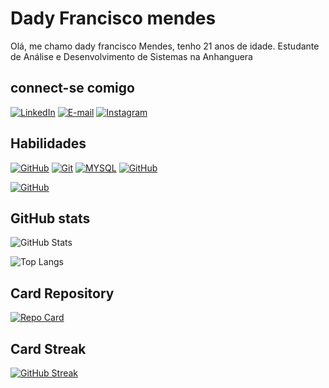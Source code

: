 # Dady Francisco mendes
Olá, me chamo dady francisco Mendes, tenho 21 anos de idade. Estudante de Análise e Desenvolvimento de Sistemas na Anhanguera

## connect-se comigo
[![LinkedIn](https://img.shields.io/badge/-LinkedIn-%230077B5?style=for-the-badge&logo=linkedin&logoColor=white)]() 
[![E-mail](https://img.shields.io/badge/-Email-000?style=for-the-badge&logo=microsoft-outlook&logoColor=E94D5F)]()
[![Instagram](https://img.shields.io/badge/Instagram-%23E4405F.svg?style=for-the-badge&logo=Instagram&logoColor=white)]()
## Habilidades
[![GitHub](https://img.shields.io/badge/GitHub-000?style=for-the-badge&logo=github&logoColor=30A3DC)]()
[![Git](https://img.shields.io/badge/Git-000?style=for-the-badge&logo=git&logoColor=E94D5F)]()
[![MYSQL](https://img.shields.io/badge/MYSQL-000?style=for-the-badge&logo=mysql&logoColor=30A3DC)]()
[![GitHub](https://img.shields.io/badge/postgreSql-000?style=for-the-badge&logo=postgresql&logoColor=30A3DC)]()

[![GitHub](https://img.shields.io/badge/Java-000?style=for-the-badge&logo=Java&logoColor=30A3DC)]()
## GitHub stats
  ![GitHub Stats](https://github-readme-stats.vercel.app/api?username=DadyfranciscoMendes&theme=transparent&bg_color=000&border_color=30A3DC&show_icons=true&icon_color=30A3DC&title_color=E94D5F&text_color=FFF)

  ![Top Langs](https://github-readme-stats-git-masterrstaa-rickstaa.vercel.app/api/top-langs/?username=dadyfranciscoMendes&layout=compact&bg_color=000&border_color=30A3DC&title_color=E94D5F&text_color=FFF)



## Card Repository

[![Repo Card](https://github-readme-stats.vercel.app/api/pin/?username=DadyFranciscoMendes&repo=dio-lab-open-source&bg_color=000&border_color=30A3DC&show_icons=true&icon_color=30A3DC&title_color=E94D5F&text_color=FFF)](https://github.com/SEUUSERNAME/SEUREPOSITORIO)

## Card Streak

[![GitHub Streak](https://streak-stats.demolab.com/?user=DadyFranciscoMendes&theme=bear&background=000&border=30A3DC&dates=FFF)](https://git.io/streak-stats)
